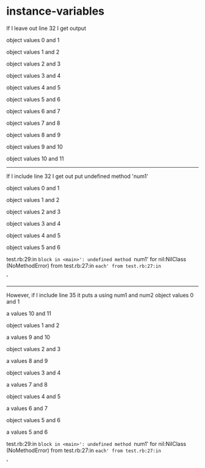 instance-variables
==================
If I leave out line 32 I get output

object values  0 and 1

object values  1 and 2

object values  2 and 3

object values  3 and 4

object values  4 and 5

object values  5 and 6

object values  6 and 7

object values  7 and 8

object values  8 and 9

object values  9 and 10

object values  10 and 11

------------------------------------------------------------------------------------------
If I include line 32 I get out put undefined method 'num1'

object values  0 and 1

object values  1 and 2

object values  2 and 3

object values  3 and 4

object values  4 and 5

object values  5 and 6

test.rb:29:in `block in <main>': undefined method `num1' for nil:NilClass (NoMethodError)
        from test.rb:27:in `each'
        from test.rb:27:in `<main>'

-------------------------------------------------------------------------------------------
However, if I include line 35 it puts a using num1 and num2
object values  0 and 1

a values  10 and 11

object values  1 and 2

a values  9 and 10

object values  2 and 3

a values  8 and 9

object values  3 and 4

a values  7 and 8

object values  4 and 5

a values  6 and 7

object values  5 and 6

a values  5 and 6

test.rb:29:in `block in <main>': undefined method `num1' for nil:NilClass (NoMethodError)
        from test.rb:27:in `each'
        from test.rb:27:in `<main>'


